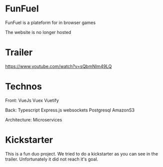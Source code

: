 # FunFuel

FunFuel is a plateform for in browser games

The website is no longer hosted

# Trailer

https://www.youtube.com/watch?v=sQbmNIm49LQ

# Technos

Front: VueJs Vuex Vuetify 

Back: Typescript Express.js websockets Postgresql AmazonS3

Architecture: Microservices

# Kickstarter

This is a fun duo project. We tried to do a kickstarter as you can see in the trailer. Unfortunately it did not reach it's goal.